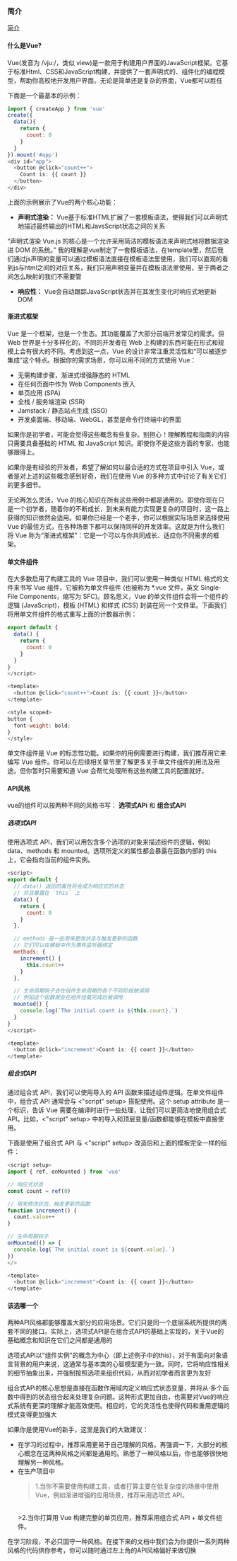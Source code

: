 ### 简介
[简介](https://cn.vuejs.org/guide/introduction.html)

#### 什么是Vue?
<p>Vue(发音为 /vjuː/，类似 view)是一款用于构建用户界面的JavaScript框架。它基于标准Html、CSS和JavaScript构建，并提供了一套声明式的、组件化的编程模型，帮助你高校地开发用户界面。无论是简单还是复杂的界面，Vue都可以胜任</p>

<p>下面是一个最基本的示例：</p>

```javascript
import { createApp } from 'vue'
create({
  data(){
    return {
      count: 0
    }
  }
}).mount('#app')
<div id="app">
  <button @click="count++">
    Count is: {{ count }}
  </button>
</div>
```
<p>上面的示例展示了Vue的两个核心功能：</p>

* **声明式渲染：** Vue基于标准HTML扩展了一套模板语法，使得我们可以声明式地描述最终输出的HTML和JavsScript状态之间的关系
<p>“声明式渲染 Vue.js 的核心是一个允许采用简洁的模板语法来声明式地将数据渲染进 DOM 的系统。” 我的理解是vue制定了一套模板语法，在template里，然后我们通过js声明的变量可以通过模板语法直接在模板语法里使用，我们可以直观的看到js与html之间的对应关系，我们只用声明变量并在模板语法里使用，至于两者之间怎么映射的我们不需要管</p>

* **响应性：** Vue会自动跟踪JavaScript状态并在其发生变化时响应式地更新DOM

#### 渐进式框架
<p>Vue 是一个框架，也是一个生态。其功能覆盖了大部分前端开发常见的需求。但 Web 世界是十分多样化的，不同的开发者在 Web 上构建的东西可能在形式和规模上会有很大的不同。考虑到这一点，Vue 的设计非常注重灵活性和“可以被逐步集成”这个特点。根据你的需求场景，你可以用不同的方式使用 Vue：</p>

* 无需构建步骤，渐进式增强静态的 HTML
* 在任何页面中作为 Web Components 嵌入
* 单页应用 (SPA)
* 全栈 / 服务端渲染 (SSR)
* Jamstack / 静态站点生成 (SSG)
* 开发桌面端、移动端、WebGL，甚至是命令行终端中的界面
<p>如果你是初学者，可能会觉得这些概念有些复杂。别担心！理解教程和指南的内容只需要具备基础的 HTML 和 JavaScript 知识。即使你不是这些方面的专家，也能够跟得上。

如果你是有经验的开发者，希望了解如何以最合适的方式在项目中引入 Vue，或者是对上述的这些概念感到好奇，我们在使用 Vue 的多种方式中讨论了有关它们的更多细节。

无论再怎么灵活，Vue 的核心知识在所有这些用例中都是通用的。即使你现在只是一个初学者，随着你的不断成长，到未来有能力实现更复杂的项目时，这一路上获得的知识依然会适用。如果你已经是一个老手，你可以根据实际场景来选择使用 Vue 的最佳方式，在各种场景下都可以保持同样的开发效率。这就是为什么我们将 Vue 称为“渐进式框架”：它是一个可以与你共同成长、适应你不同需求的框架。</p>

#### 单文件组件
<p>在大多数启用了构建工具的 Vue 项目中，我们可以使用一种类似 HTML 格式的文件来书写 Vue 组件，它被称为单文件组件 (也被称为 *.vue 文件，英文 Single-File Components，缩写为 SFC)。顾名思义，Vue 的单文件组件会将一个组件的逻辑 (JavaScript)，模板 (HTML) 和样式 (CSS) 封装在同一个文件里。下面我们将用单文件组件的格式重写上面的计数器示例：</p>

```javascript
export default {
  data() {
    return {
      count: 0
    }
  }
}
</script>

<template>
  <button @click="count++">Count is: {{ count }}</button>
</template>

<style scoped>
button {
  font-weight: bold;
}
</style>
```
<P>单文件组件是 Vue 的标志性功能。如果你的用例需要进行构建，我们推荐用它来编写 Vue 组件。你可以在后续相关章节里了解更多关于单文件组件的用法及用途。但你暂时只需要知道 Vue 会帮忙处理所有这些构建工具的配置就好。</P>

#### API风格
vue的组件可以按两种不同的风格书写： **选项式APi** 和 **组合式API**

#####  选项式API
<p>使用选项式 API，我们可以用包含多个选项的对象来描述组件的逻辑，例如 data、methods 和 mounted。选项所定义的属性都会暴露在函数内部的 this 上，它会指向当前的组件实例。
</p>

```javascript
<script>
export default {
  // data() 返回的属性将会成为响应式的状态
  // 并且暴露在 `this` 上
  data() {
    return {
      count: 0
    }
  },

  // methods 是一些用来更改状态与触发更新的函数
  // 它们可以在模板中作为事件监听器绑定
  methods: {
    increment() {
      this.count++
    }
  },

  // 生命周期钩子会在组件生命周期的各个不同阶段被调用
  // 例如这个函数就会在组件挂载完成后被调用
  mounted() {
    console.log(`The initial count is ${this.count}.`)
  }
}
</script>

<template>
  <button @click="increment">Count is: {{ count }}</button>
</template>
```
##### 组合式API
<p>通过组合式 API，我们可以使用导入的 API 函数来描述组件逻辑。在单文件组件中，组合式 API 通常会与 <"script" setup> 搭配使用。这个 setup attribute 是一个标识，告诉 Vue 需要在编译时进行一些处理，让我们可以更简洁地使用组合式 API。比如，<"script" setup> 中的导入和顶层变量/函数都能够在模板中直接使用。

下面是使用了组合式 API 与 <"script" setup> 改造后和上面的模板完全一样的组件：</p>

```javascript
<script setup>
import { ref, onMounted } from 'vue'

// 响应式状态
const count = ref(0)

// 用来修改状态、触发更新的函数
function increment() {
  count.value++
}

// 生命周期钩子
onMounted(() => {
  console.log(`The initial count is ${count.value}.`)
})
</>

<template>
  <button @click="increment">Count is: {{ count }}</button>
</template>
```

#### 该选哪一个
<p>两种API风格都能够覆盖大部分的应用场景。它们只是同一个底层系统所提供的两套不同的接口。实际上，选项式API是在组合式API的基础上实现的，关于Vue的基础概念和知识在它们之间都是通用的</p>

<p>选项式API以"组件实例"的概念为中心（即上述例子中的this），对于有面向对象语言背景的用户来说，这通常与基本类的心智模型更为一致。同时，它将响应性相关的细节抽象出来，并强制按照选项来组织代码，从而对初学者而言更为友好</p>

<p>组合式APi的核心思想是直接在函数作用域内定义响应式状态变量，并将从·多个函数中得到的状态组合起来处理复杂问题。这种形式更加自由，也需要对Vue的响应式系统有更深的理解才能高效使用。相应的，它的灵活性也使得代码和重用逻辑的模式变得更加强大</p>

<p>如果你是使用Vue的新手，这里是我们的大致建议：</p>

* 在学习的过程中，推荐采用更易于自己理解的风格。再强调一下，大部分的核心概念在这两种风格之间都是通用的。熟悉了一种风格以后，你也能够很快地理解另一种风格。
* 在生产项目中
     >1.当你不需要使用构建工具，或者打算主要在低复杂度的场景中使用 Vue，例如渐进增强的应用场景，推荐采用选项式 API。
     <br/>
     >2.当你打算用 Vue 构建完整的单页应用，推荐采用组合式 API + 单文件组件。
<p>在学习阶段，不必只固守一种风格。在接下来的文档中我们会为你提供一系列两种风格的代码供你参考，你可以随时通过左上角的API风格偏好来做切换</p>

